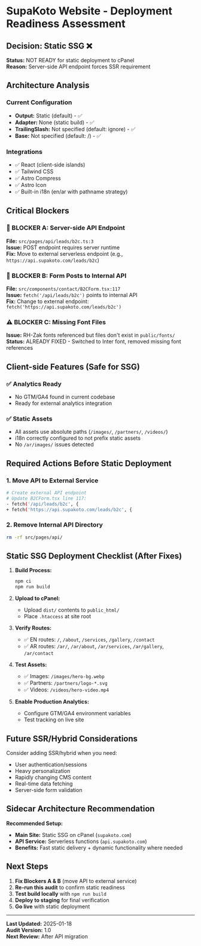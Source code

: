 # SupaKoto Website - Deployment Readiness Assessment

## Decision: Static SSG ❌

**Status:** NOT READY for static deployment to cPanel  
**Reason:** Server-side API endpoint forces SSR requirement

## Architecture Analysis

### Current Configuration
- **Output:** Static (default) - ✅
- **Adapter:** None (static build) - ✅  
- **TrailingSlash:** Not specified (default: ignore) - ✅
- **Base:** Not specified (default: /) - ✅

### Integrations
- ✅ React (client-side islands)
- ✅ Tailwind CSS
- ✅ Astro Compress
- ✅ Astro Icon
- ✅ Built-in i18n (en/ar with pathname strategy)

## Critical Blockers

### 🚨 BLOCKER A: Server-side API Endpoint
**File:** `src/pages/api/leads/b2c.ts:3`  
**Issue:** POST endpoint requires server runtime  
**Fix:** Move to external serverless endpoint (e.g., `https://api.supakoto.com/leads/b2c`)

### 🚨 BLOCKER B: Form Posts to Internal API
**File:** `src/components/contact/B2CForm.tsx:117`  
**Issue:** `fetch('/api/leads/b2c')` points to internal API  
**Fix:** Change to external endpoint: `fetch('https://api.supakoto.com/leads/b2c')`

### ⚠️ BLOCKER C: Missing Font Files
**Issue:** RH-Zak fonts referenced but files don't exist in `public/fonts/`  
**Status:** ALREADY FIXED - Switched to Inter font, removed missing font references

## Client-side Features (Safe for SSG)


### ✅ Analytics Ready
- No GTM/GA4 found in current codebase
- Ready for external analytics integration

### ✅ Static Assets
- All assets use absolute paths (`/images/`, `/partners/`, `/videos/`)
- i18n correctly configured to not prefix static assets
- No `/ar/images/` issues detected

## Required Actions Before Static Deployment

### 1. Move API to External Service
```bash
# Create external API endpoint
# Update B2CForm.tsx line 117:
- fetch('/api/leads/b2c', {
+ fetch('https://api.supakoto.com/leads/b2c', {
```

### 2. Remove Internal API Directory
```bash
rm -rf src/pages/api/
```


## Static SSG Deployment Checklist (After Fixes)

1. **Build Process:**
   ```bash
   npm ci
   npm run build
   ```

2. **Upload to cPanel:**
   - Upload `dist/` contents to `public_html/`
   - Place `.htaccess` at site root

3. **Verify Routes:**
   - ✅ EN routes: `/`, `/about`, `/services`, `/gallery`, `/contact`
   - ✅ AR routes: `/ar/`, `/ar/about`, `/ar/services`, `/ar/gallery`, `/ar/contact`

4. **Test Assets:**
   - ✅ Images: `/images/hero-bg.webp`
   - ✅ Partners: `/partners/logo-*.svg`
   - ✅ Videos: `/videos/hero-video.mp4`

5. **Enable Production Analytics:**
   - Configure GTM/GA4 environment variables
   - Test tracking on live site

## Future SSR/Hybrid Considerations

Consider adding SSR/hybrid when you need:
- User authentication/sessions
- Heavy personalization
- Rapidly changing CMS content
- Real-time data fetching
- Server-side form validation

## Sidecar Architecture Recommendation

**Recommended Setup:**
- **Main Site:** Static SSG on cPanel (`supakoto.com`)
- **API Service:** Serverless functions (`api.supakoto.com`)
- **Benefits:** Fast static delivery + dynamic functionality where needed

## Next Steps

1. **Fix Blockers A & B** (move API to external service)
2. **Re-run this audit** to confirm static readiness
3. **Test build locally** with `npm run build`
4. **Deploy to staging** for final verification
5. **Go live** with static deployment

---

**Last Updated:** 2025-01-18  
**Audit Version:** 1.0  
**Next Review:** After API migration

